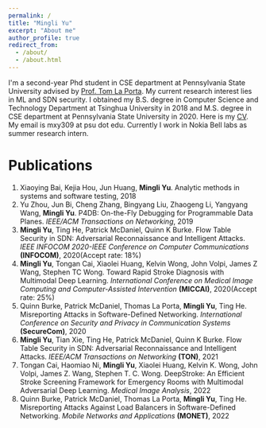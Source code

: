 ```yaml
---
permalink: /
title: "Mingli Yu"
excerpt: "About me"
author_profile: true
redirect_from: 
  - /about/
  - /about.html
---
```



I'm a second-year Phd student in CSE department at Pennsylvania State University advised by [Prof. Tom La Porta](http://www.cse.psu.edu/~tfl12/). My current research interest lies in ML and SDN security. I obtained my B.S. degree in Computer Science and Technology Department at Tsinghua University in 2018 and M.S. degree in CSE department at Pennsylvania State University in 2020. Here is my [CV](https://ymlwww.github.io/files/CV.pdf). My email is mxy309 at psu dot edu. Currently I work in Nokia Bell labs as summer research intern.


Publications 
======
1. Xiaoying Bai, Kejia Hou, Jun Huang, <b> Mingli Yu</b>. Analytic methods in systems and software testing, 2018
2. Yu Zhou, Jun Bi, Cheng Zhang, Bingyang Liu, Zhaogeng Li, Yangyang Wang, <b>Mingli Yu</b>. P4DB: On-the-Fly Debugging for Programmable Data Planes. <i>IEEE/ACM Transactions on Networking</i>, 2019
3. <b>Mingli Yu</b>, Ting He, Patrick McDaniel, Quinn K Burke. Flow Table Security in SDN: Adversarial Reconnaissance and Intelligent Attacks. <i>IEEE INFOCOM 2020-IEEE Conference on Computer Communications</i> <b>(INFOCOM)</b>, 2020(Accept rate: 18%)
4. <b>Mingli Yu</b>, Tongan Cai, Xiaolei Huang, Kelvin Wong, John Volpi, James Z Wang, Stephen TC Wong. Toward Rapid Stroke Diagnosis with Multimodal Deep Learning. <i>International Conference on Medical Image Computing and Computer-Assisted Intervention</i> <b>(MICCAI)</b>, 2020(Accept rate: 25%)
5. Quinn Burke, Patrick McDaniel, Thomas La Porta, <b>Mingli Yu</b>, Ting He. Misreporting Attacks in Software-Defined Networking. <i>International Conference on Security and Privacy in Communication Systems</i> <b>(SecureCom)</b>, 2020
6. <b>Mingli Yu</b>, Tian Xie, Ting He, Patrick McDaniel, Quinn K Burke. Flow Table Security in SDN: Adversarial Reconnaissance and Intelligent Attacks. <i>IEEE/ACM Transactions on Networking</i> <b>(TON)</b>, 2021
7. Tongan Cai, Haomiao Ni, <b>Mingli Yu</b>, Xiaolei Huang, Kelvin K. Wong, John Volpi, James Z. Wang, Stephen T. C. Wong. DeepStroke: An Efficient Stroke Screening Framework for Emergency Rooms with Multimodal Adversarial Deep Learning. <i> Medical Image Analysis</i>, 2022
8. Quinn Burke, Patrick McDaniel, Thomas La Porta, <b>Mingli Yu</b>, Ting He. Misreporting Attacks Against Load Balancers in Software-Defined Networking. <i> Mobile Networks and Applications</i> <b>(MONET)</b>, 2022
